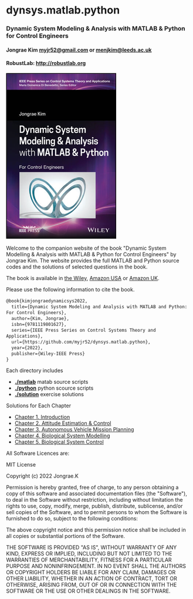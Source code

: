 # dynsys.matlab.python

### Dynamic System Modeling &amp; Analysis with MATLAB &amp; Python for Control Engineers
#### Jongrae Kim <myjr52@gmail.com> or <menjkim@leeds.ac.uk>
#### RobustLab: http://robustlab.org

![book cover!](./solutions/figures/book_cover_dyn_sys.jpg "book cover")

Welcome to the companion website of the book "Dynamic System Modelling & Analysis with MATLAB & Python for Control Engineers" by Jongrae Kim.
The website provides the full MATLAB and Python source codes and the solutions of selected questions in the book.

The book is available in [the Wiley](https://www.wiley.com/en-us/Dynamic+System+Modeling+and+Analysis+with+MATLAB+and+Python%3A+For+Control+Engineers-p-9781119801627), [Amazon USA](https://www.amazon.com/Dynamic-System-Modeling-Analysis-MATLAB/dp/1119801621/ref=sr_1_1?crid=DFAEYC1GJ45D&keywords=Dynamic-System-Modeling-Analysis-MATLAB&qid=1656596714&sprefix=dynamic-system-modeling-analysis-matlab%2Caps%2C132&sr=8-1) or [Amazon UK](https://www.amazon.co.uk/Dynamic-System-Modeling-Analysis-MATLAB/dp/1119801621/ref=sr_1_1?crid=28YLLY9GL6VM2&keywords=Dynamic+System+Modeling+and+Analysis+with+MATLAB+and+Python%3A+For+Control+Engineers&qid=1656596576&sprefix=dynamic+system+modeling+and+analysis+with+matlab+and+python+for+control+engineers%2Caps%2C182&sr=8-1).

Please use the following information to cite the book. 

```
@book{kimjongraedynamicsys2022,
  title={Dynamic System Modeling and Analysis with MATLAB and Python: For Control Engineers},
  author={Kim, Jongrae},
  isbn={9781119801627},
  series={IEEE Press Series on Control Systems Theory and Applications},
  url={https://github.com/myjr52/dynsys.matlab.python},
  year={2022},
  publisher={Wiley-IEEE Press}
}
```
Each directory includes
- [**./matlab**](https://github.com/myjr52/dynsys.matlab.python/tree/main/matlab) matab source scripts
- [**./python**](https://github.com/myjr52/dynsys.matlab.python/tree/main/python) python scource scripts
- [**./solution**](https://github.com/myjr52/dynsys.matlab.python/tree/main/solutions) exercise solutions

Solutions for Each Chapter
- [Chapter 1. Introduction](/solutions/Chapter01.md)
- [Chapter 2. Attitude Estimation & Control](/solutions/Chapter02.md)
- [Chapter 3. Autonomous Vehicle Mission Planning](/solutions/Chapter03.md)
- [Chapter 4. Biological System Modelling](/solutions/Chapter04.md)
- [Chapter 5. Biological System Control](/solutions/Chapter05.md)

All Software Licences are:

MIT License

Copyright (c) 2022 Jongrae.K

Permission is hereby granted, free of charge, to any person obtaining a copy
of this software and associated documentation files (the "Software"), to deal
in the Software without restriction, including without limitation the rights
to use, copy, modify, merge, publish, distribute, sublicense, and/or sell
copies of the Software, and to permit persons to whom the Software is
furnished to do so, subject to the following conditions:

The above copyright notice and this permission notice shall be included in all
copies or substantial portions of the Software.

THE SOFTWARE IS PROVIDED "AS IS", WITHOUT WARRANTY OF ANY KIND, EXPRESS OR
IMPLIED, INCLUDING BUT NOT LIMITED TO THE WARRANTIES OF MERCHANTABILITY,
FITNESS FOR A PARTICULAR PURPOSE AND NONINFRINGEMENT. IN NO EVENT SHALL THE
AUTHORS OR COPYRIGHT HOLDERS BE LIABLE FOR ANY CLAIM, DAMAGES OR OTHER
LIABILITY, WHETHER IN AN ACTION OF CONTRACT, TORT OR OTHERWISE, ARISING FROM,
OUT OF OR IN CONNECTION WITH THE SOFTWARE OR THE USE OR OTHER DEALINGS IN THE
SOFTWARE.
